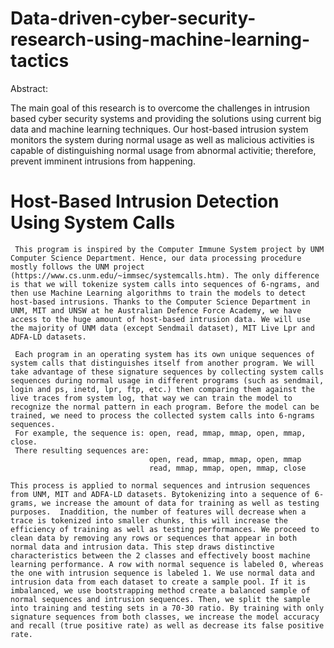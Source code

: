 # Data-driven-cyber-security-research-using-machine-learning-tactics

Abstract:

The main goal of this research is to overcome the challenges in intrusion based cyber security systems and providing the solutions using current big data and machine learning techniques. Our host-based intrusion system monitors the system during normal usage as well as malicious activities  is capable of distinguishing normal usage from abnormal activitie; therefore, prevent imminent intrusions from happening. 


# Host-Based Intrusion Detection Using System Calls

     This program is inspired by the Computer Immune System project by UNM Computer Science Department. Hence, our data processing procedure mostly follows the UNM project (https://www.cs.unm.edu/~immsec/systemcalls.htm). The only difference is that we will tokenize system calls into sequences of 6-ngrams, and then use Machine Learning algorithms to train the models to detect host-based intrusions. Thanks to the Computer Science Department in UNM, MIT and UNSW at he Australian Defence Force Academy, we have access to the huge amount of host-based intrusion data. We will use the majority of UNM data (except Sendmail dataset), MIT Live Lpr and ADFA-LD datasets. 
     
     Each program in an operating system has its own unique sequences of system calls that distinguishes itself from another program. We will take advantage of these signature sequences by collecting system calls sequences during normal usage in different programs (such as sendmail, login and ps, inetd, lpr, ftp, etc.) then comparing them against the live traces from system log, that way we can train the model to recognize the normal pattern in each program. Before the model can be trained, we need to process the collected system calls into 6-ngrams sequences. 
     For example, the sequence is: open, read, mmap, mmap, open, mmap, close.   
     There resulting sequences are:
                                   open, read, mmap, mmap, open, mmap
                                   read, mmap, mmap, open, mmap, close
    
    This process is applied to normal sequences and intrusion sequences from UNM, MIT and ADFA-LD datasets. Bytokenizing into a sequence of 6-grams, we increase the amount of data for training as well as testing purposes.  Inaddition, the number of features will decrease when a trace is tokenized into smaller chunks, this will increase the efficiency of training as well as testing performances. We proceed to clean data by removing any rows or sequences that appear in both normal data and intrusion data. This step draws distinctive characteristics between the 2 classes and effectively boost machine learning performance. A row with normal sequence is labeled 0, whereas the one with intrusion sequence is labeled 1. We use normal data and intrusion data from each dataset to create a sample pool. If it is imbalanced, we use bootstrapping method create a balanced sample of normal sequences and intrusion sequences. Then, we split the sample into training and testing sets in a 70-30 ratio. By training with only signature sequences from both classes, we increase the model accuracy and recall (true positive rate) as well as decrease its false positive rate. 
